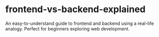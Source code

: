 # frontend-vs-backend-explained
An easy-to-understand guide to frontend and backend using a real-life analogy. Perfect for beginners exploring web development.
